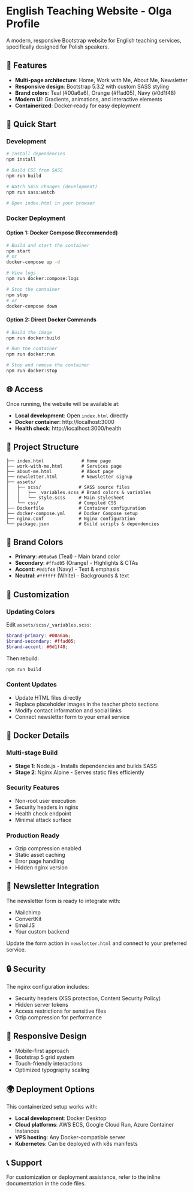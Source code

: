 # English Teaching Website - Olga Profile

A modern, responsive Bootstrap website for English teaching services, specifically designed for Polish speakers.

## 🌟 Features

- **Multi-page architecture**: Home, Work with Me, About Me, Newsletter
- **Responsive design**: Bootstrap 5.3.2 with custom SASS styling
- **Brand colors**: Teal (#00a6a6), Orange (#ffad05), Navy (#0d1f48)
- **Modern UI**: Gradients, animations, and interactive elements
- **Containerized**: Docker-ready for easy deployment

## 🚀 Quick Start

### Development

```bash
# Install dependencies
npm install

# Build CSS from SASS
npm run build

# Watch SASS changes (development)
npm run sass:watch

# Open index.html in your browser
```

### Docker Deployment

#### Option 1: Docker Compose (Recommended)
```bash
# Build and start the container
npm start
# or
docker-compose up -d

# View logs
npm run docker:compose:logs

# Stop the container
npm stop
# or
docker-compose down
```

#### Option 2: Direct Docker Commands
```bash
# Build the image
npm run docker:build

# Run the container
npm run docker:run

# Stop and remove the container
npm run docker:stop
```

## 🌐 Access

Once running, the website will be available at:
- **Local development**: Open `index.html` directly
- **Docker container**: http://localhost:3000
- **Health check**: http://localhost:3000/health

## 📂 Project Structure

```
├── index.html              # Home page
├── work-with-me.html       # Services page
├── about-me.html           # About page
├── newsletter.html         # Newsletter signup
├── assets/
│   ├── scss/              # SASS source files
│   │   ├── _variables.scss # Brand colors & variables
│   │   └── style.scss     # Main stylesheet
│   └── css/               # Compiled CSS
├── Dockerfile             # Container configuration
├── docker-compose.yml     # Docker Compose setup
├── nginx.conf             # Nginx configuration
└── package.json           # Build scripts & dependencies
```

## 🎨 Brand Colors

- **Primary**: `#00a6a6` (Teal) - Main brand color
- **Secondary**: `#ffad05` (Orange) - Highlights & CTAs
- **Accent**: `#0d1f48` (Navy) - Text & emphasis
- **Neutral**: `#ffffff` (White) - Backgrounds & text

## 🔧 Customization

### Updating Colors
Edit `assets/scss/_variables.scss`:
```scss
$brand-primary: #00a6a6;
$brand-secondary: #ffad05;
$brand-accent: #0d1f48;
```

Then rebuild:
```bash
npm run build
```

### Content Updates
- Update HTML files directly
- Replace placeholder images in the teacher photo sections
- Modify contact information and social links
- Connect newsletter form to your email service

## 🐳 Docker Details

### Multi-stage Build
- **Stage 1**: Node.js - Installs dependencies and builds SASS
- **Stage 2**: Nginx Alpine - Serves static files efficiently

### Security Features
- Non-root user execution
- Security headers in nginx
- Health check endpoint
- Minimal attack surface

### Production Ready
- Gzip compression enabled
- Static asset caching
- Error page handling
- Hidden nginx version

## 📧 Newsletter Integration

The newsletter form is ready to integrate with:
- Mailchimp
- ConvertKit
- EmailJS
- Your custom backend

Update the form action in `newsletter.html` and connect to your preferred service.

## 🔒 Security

The nginx configuration includes:
- Security headers (XSS protection, Content Security Policy)
- Hidden server tokens
- Access restrictions for sensitive files
- Gzip compression for performance

## 📱 Responsive Design

- Mobile-first approach
- Bootstrap 5 grid system
- Touch-friendly interactions
- Optimized typography scaling

## 🌍 Deployment Options

This containerized setup works with:
- **Local development**: Docker Desktop
- **Cloud platforms**: AWS ECS, Google Cloud Run, Azure Container Instances
- **VPS hosting**: Any Docker-compatible server
- **Kubernetes**: Can be deployed with k8s manifests

## 📞 Support

For customization or deployment assistance, refer to the inline documentation in the code files.